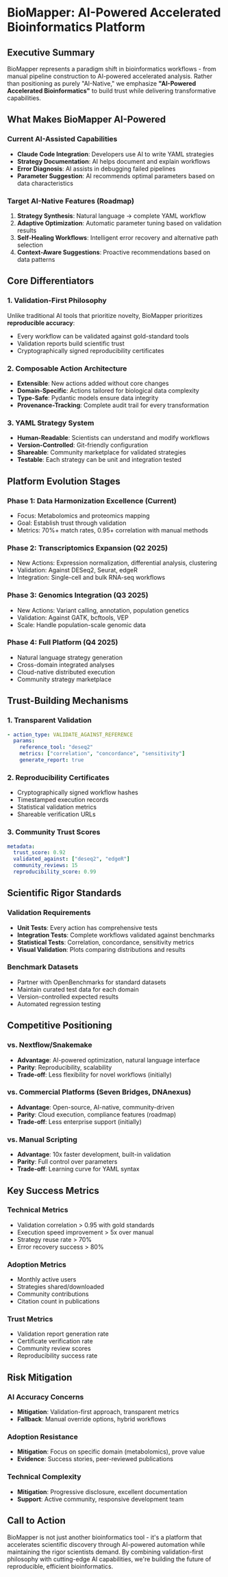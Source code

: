 # BioMapper: AI-Powered Accelerated Bioinformatics Platform

## Executive Summary

BioMapper represents a paradigm shift in bioinformatics workflows - from manual pipeline construction to AI-powered accelerated analysis. Rather than positioning as purely "AI-Native," we emphasize **"AI-Powered Accelerated Bioinformatics"** to build trust while delivering transformative capabilities.

## What Makes BioMapper AI-Powered

### Current AI-Assisted Capabilities
- **Claude Code Integration**: Developers use AI to write YAML strategies
- **Strategy Documentation**: AI helps document and explain workflows
- **Error Diagnosis**: AI assists in debugging failed pipelines
- **Parameter Suggestion**: AI recommends optimal parameters based on data characteristics

### Target AI-Native Features (Roadmap)
1. **Strategy Synthesis**: Natural language → complete YAML workflow
2. **Adaptive Optimization**: Automatic parameter tuning based on validation results
3. **Self-Healing Workflows**: Intelligent error recovery and alternative path selection
4. **Context-Aware Suggestions**: Proactive recommendations based on data patterns

## Core Differentiators

### 1. Validation-First Philosophy
Unlike traditional AI tools that prioritize novelty, BioMapper prioritizes **reproducible accuracy**:
- Every workflow can be validated against gold-standard tools
- Validation reports build scientific trust
- Cryptographically signed reproducibility certificates

### 2. Composable Action Architecture
- **Extensible**: New actions added without core changes
- **Domain-Specific**: Actions tailored for biological data complexity
- **Type-Safe**: Pydantic models ensure data integrity
- **Provenance-Tracking**: Complete audit trail for every transformation

### 3. YAML Strategy System
- **Human-Readable**: Scientists can understand and modify workflows
- **Version-Controlled**: Git-friendly configuration
- **Shareable**: Community marketplace for validated strategies
- **Testable**: Each strategy can be unit and integration tested

## Platform Evolution Stages

### Phase 1: Data Harmonization Excellence (Current)
- Focus: Metabolomics and proteomics mapping
- Goal: Establish trust through validation
- Metrics: 70%+ match rates, 0.95+ correlation with manual methods

### Phase 2: Transcriptomics Expansion (Q2 2025)
- New Actions: Expression normalization, differential analysis, clustering
- Validation: Against DESeq2, Seurat, edgeR
- Integration: Single-cell and bulk RNA-seq workflows

### Phase 3: Genomics Integration (Q3 2025)
- New Actions: Variant calling, annotation, population genetics
- Validation: Against GATK, bcftools, VEP
- Scale: Handle population-scale genomic data

### Phase 4: Full Platform (Q4 2025)
- Natural language strategy generation
- Cross-domain integrated analyses
- Cloud-native distributed execution
- Community strategy marketplace

## Trust-Building Mechanisms

### 1. Transparent Validation
```yaml
- action_type: VALIDATE_AGAINST_REFERENCE
  params:
    reference_tool: "deseq2"
    metrics: ["correlation", "concordance", "sensitivity"]
    generate_report: true
```

### 2. Reproducibility Certificates
- Cryptographically signed workflow hashes
- Timestamped execution records
- Statistical validation metrics
- Shareable verification URLs

### 3. Community Trust Scores
```yaml
metadata:
  trust_score: 0.92
  validated_against: ["deseq2", "edgeR"]
  community_reviews: 15
  reproducibility_score: 0.99
```

## Scientific Rigor Standards

### Validation Requirements
- **Unit Tests**: Every action has comprehensive tests
- **Integration Tests**: Complete workflows validated against benchmarks
- **Statistical Tests**: Correlation, concordance, sensitivity metrics
- **Visual Validation**: Plots comparing distributions and results

### Benchmark Datasets
- Partner with OpenBenchmarks for standard datasets
- Maintain curated test data for each domain
- Version-controlled expected results
- Automated regression testing

## Competitive Positioning

### vs. Nextflow/Snakemake
- **Advantage**: AI-powered optimization, natural language interface
- **Parity**: Reproducibility, scalability
- **Trade-off**: Less flexibility for novel workflows (initially)

### vs. Commercial Platforms (Seven Bridges, DNAnexus)
- **Advantage**: Open-source, AI-native, community-driven
- **Parity**: Cloud execution, compliance features (roadmap)
- **Trade-off**: Less enterprise support (initially)

### vs. Manual Scripting
- **Advantage**: 10x faster development, built-in validation
- **Parity**: Full control over parameters
- **Trade-off**: Learning curve for YAML syntax

## Key Success Metrics

### Technical Metrics
- Validation correlation > 0.95 with gold standards
- Execution speed improvement > 5x over manual
- Strategy reuse rate > 70%
- Error recovery success > 80%

### Adoption Metrics
- Monthly active users
- Strategies shared/downloaded
- Community contributions
- Citation count in publications

### Trust Metrics
- Validation report generation rate
- Certificate verification rate
- Community review scores
- Reproducibility success rate

## Risk Mitigation

### AI Accuracy Concerns
- **Mitigation**: Validation-first approach, transparent metrics
- **Fallback**: Manual override options, hybrid workflows

### Adoption Resistance
- **Mitigation**: Focus on specific domain (metabolomics), prove value
- **Evidence**: Success stories, peer-reviewed publications

### Technical Complexity
- **Mitigation**: Progressive disclosure, excellent documentation
- **Support**: Active community, responsive development team

## Call to Action

BioMapper is not just another bioinformatics tool - it's a platform that accelerates scientific discovery through AI-powered automation while maintaining the rigor scientists demand. By combining validation-first philosophy with cutting-edge AI capabilities, we're building the future of reproducible, efficient bioinformatics.